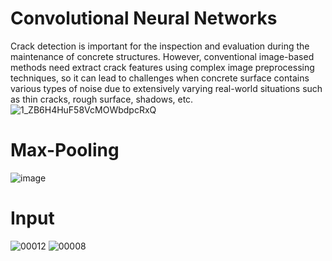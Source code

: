 # Convolutional Neural Networks
Crack detection is important for the inspection and evaluation during the maintenance of concrete structures. However, conventional image-based methods need extract crack features using complex image preprocessing techniques, so it can lead to challenges when concrete surface contains various types of noise due to extensively varying real-world situations such as thin cracks, rough surface, shadows, etc. 
![1_ZB6H4HuF58VcMOWbdpcRxQ](https://user-images.githubusercontent.com/70472055/130177398-993a26e0-2d7a-42bf-b08f-c122d1680c4e.png)
# Max-Pooling
![image](https://user-images.githubusercontent.com/70472055/130563401-e9202846-b093-45d3-829f-92ed4fd60b1f.png)
# Input
![00012](https://user-images.githubusercontent.com/70472055/130589631-f7a280b4-4b16-413b-8035-03731f4a23d9.jpg)
![00008](https://user-images.githubusercontent.com/70472055/130589718-d2d43d77-c6d1-491a-b35b-62fc811d7fb6.jpg)

